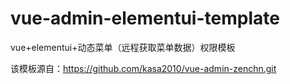 # vue-admin-elementui-template
vue+elementui+动态菜单（远程获取菜单数据）权限模板

该模板源自：https://github.com/kasa2010/vue-admin-zenchn.git
